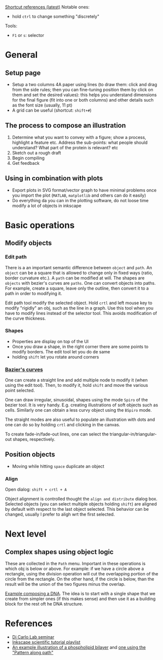[Shortcut references (latest)](https://inkscape.org/doc/keys.html)
Notable ones:
- hold `ctrl` to change something "discretely"

Tools:
- `F1` or `s`: selector

# General
## Setup page
- Setup a two columns 4A paper using lines (to draw them: click and drag from the side rules; then you can fine-tuning position them by click on them and set the desired values): this helps you understand dimensions for the final figure (fit into one or both columns) and other details such as the font size (usually, 11 pt)
- A grid can be useful (shortcut: `shift+#`)

## The process to compose an illustration
1. Determine what you want to convey with a figure; show a process, highlight a feature etc.
    Address the sub-points: what people should understand? What part of the protein is relevant? etc
2. Sketch out a rough draft
3. Begin compiling
4. Get feedback

## Using in combination with plots
- Export plots in SVG format/vector graph to have minimal problems once you import the plot (`MATLAB`, `matplotlib` and others can do it easily)
- Do everything da you can in the plotting software, do not loose time modify a lot of objects in inkscape

# Basic operations
## Modify objects
### Edit path
There is a an important semantic difference between `object` and `path`. An `object` can be a square that is allowed to change only in fixed ways (ratio, border curvature etc.). A `path` can be modified at will. The shapes are `objects` with bezier's curves are `paths`.
One can convert objects into paths. For example, create a square, leave only the outline, then convert it to a path in order to modifying it.  

Edit path tool modify the selected object. Hold `crtl` and left mouse key to modify "rigidly" an obj, such as the line in a graph. Use this tool when you have to modify lines instead of the selector tool. This avoids modification of the curve thickness.  
### Shapes
- Properties are display on top of the UI
- Once you draw a shape, in the right corner there are some points to modify borders. The edit tool let you do de same
- holding `shift` let you rotate around corners
### [Bazier's curves](https://youtu.be/A1Mqx5qK7fc)
One can create a straight line and add multiple node to modify it (when using the edit tool). Then, to modify it, hold `shift` and move the various point selected.

One can draw irregular, sinusoidal, shapes using the mode `Spiro` of the bezier tool. It is very handy. E.g. creating illustrations of soft objects such as cells. Similarly one can obtain a less curvy object using the `BSpiro` mode.

The straight modes are also useful to populate an illustration with dots and one can do so by holding `crtl` and clicking in the canvas.

To create fade-in/fade-out lines, one can select the triangular-in/triangular-out shapes, respectively.

## Position objects
- Moving while hitting `space` duplicate an object
### Align
Open dialog: `shift + crtl + A`

Object alignment is controlled thought the `align and distribute` dialog box. Selected objects (you can select multiple objects holding `shift`) are aligned by default with respect to the last object selected. This behavior can be changed, usually I prefer to aligh wrt the first selected.  

# Next level
## Complex shapes using object logic
These are collected in the `Path` menu. Important in these operations is which obj is below or above. For example: if we have a circle above a rectangle, using the division operation will cut the overlapping portion of the circle from the rectangle. On the other hand, if the circle is below, than the result will be the union of the two figures minus the overlap.

[Example composing a DNA](https://youtu.be/YijES28CmbI). The idea is to start with a single shape that we create from simpler ones (if this makes sense) and then use it as a building block for the rest oft he DNA structure. 

# References
- [Di Carlo Lab seminar](https://youtu.be/1XKHm8MJt1I)
- [Inkscape scientific tutorial playlist](https://youtu.be/eyqH0IrzYLc)
- [An example illustration of a phospholipid bilayer](https://youtu.be/r4YM_gMyLGs) and [one using the "Pattern along path"](https://youtu.be/e8INxPhpCdQ)